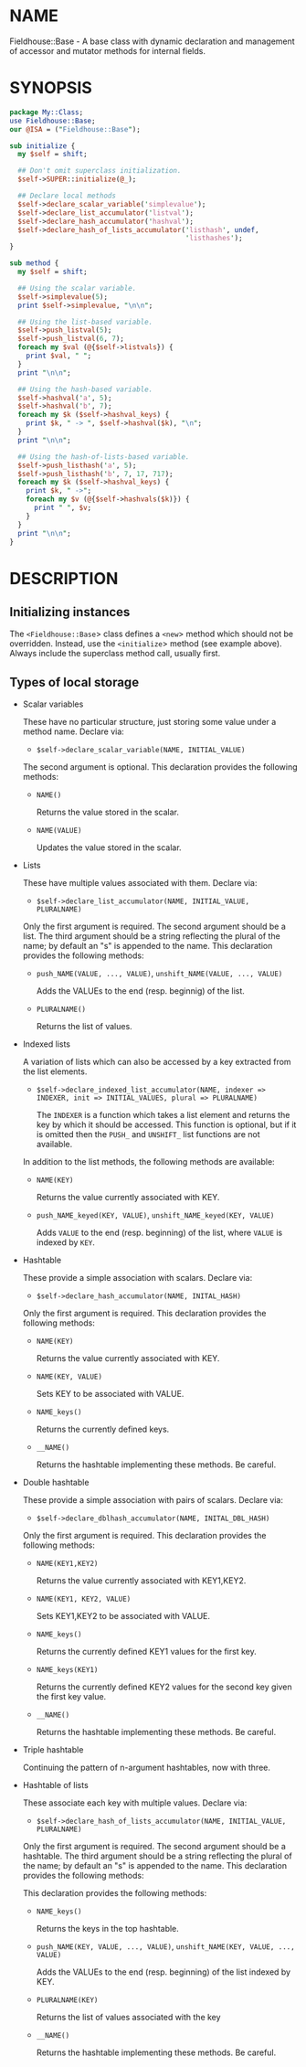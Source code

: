 # NAME

Fieldhouse::Base - A base class with dynamic declaration and management
of accessor and mutator methods for internal fields.

# SYNOPSIS

```perl
package My::Class;
use Fieldhouse::Base;
our @ISA = ("Fieldhouse::Base");

sub initialize {
  my $self = shift;

  ## Don't omit superclass initialization.
  $self->SUPER::initialize(@_);

  ## Declare local methods
  $self->declare_scalar_variable('simplevalue');
  $self->declare_list_accumulator('listval');
  $self->declare_hash_accumulator('hashval');
  $self->declare_hash_of_lists_accumulator('listhash', undef,
                                           'listhashes');
}

sub method {
  my $self = shift;

  ## Using the scalar variable.
  $self->simplevalue(5);
  print $self->simplevalue, "\n\n";

  ## Using the list-based variable.
  $self->push_listval(5);
  $self->push_listval(6, 7);
  foreach my $val (@{$self->listvals}) {
    print $val, " ";
  }
  print "\n\n";

  ## Using the hash-based variable.
  $self->hashval('a', 5);
  $self->hashval('b', 7);
  foreach my $k ($self->hashval_keys) {
    print $k, " -> ", $self->hashval($k), "\n";
  }
  print "\n\n";

  ## Using the hash-of-lists-based variable.
  $self->push_listhash('a', 5);
  $self->push_listhash('b', 7, 17, 717);
  foreach my $k ($self->hashval_keys) {
    print $k, " ->";
    foreach my $v (@{$self->hashvals($k)}) {
      print " ", $v;
    }
  }
  print "\n\n";
}
```

# DESCRIPTION

## Initializing instances

The `<Fieldhouse::Base`> class defines a `<new`> method which should
not be overridden.  Instead, use the `<initialize`> method (see
example above).  Always include the superclass method call, usually
first.

## Types of local storage

- Scalar variables

    These have no particular structure, just storing some value under a
    method name.  Declare via:

    - `$self->declare_scalar_variable(NAME, INITIAL_VALUE)`

    The second argument is optional. This declaration provides the
    following methods:

    - `NAME()`

        Returns the value stored in the scalar.

    - `NAME(VALUE)`

        Updates the value stored in the scalar.

- Lists

    These have multiple values associated with them.  Declare via:

    - `$self->declare_list_accumulator(NAME, INITIAL_VALUE, PLURALNAME)`

    Only the first argument is required. The second argument should be a
    list. The third argument should be a string reflecting the plural of
    the name; by default an "s" is appended to the name. This declaration
    provides the following methods:

    - `push_NAME(VALUE, ..., VALUE)`, `unshift_NAME(VALUE, ..., VALUE)`

        Adds the VALUEs to the end (resp. beginnig) of the list.

    - `PLURALNAME()`

        Returns the list of values.

- Indexed lists

    A variation of lists which can also be accessed by a key extracted
    from the list elements.

    - `$self->declare_indexed_list_accumulator(NAME, indexer => INDEXER, init => INITIAL_VALUES, plural => PLURALNAME)`

        The `INDEXER` is a function which takes a list element and returns
        the key by which it should be accessed.  This function is optional,
        but if it is omitted then the `PUSH_` and `UNSHIFT_` list functions
        are not available.

    In addition to the list methods, the following methods are available:

    - `NAME(KEY)`

        Returns the value currently associated with KEY.

    - `push_NAME_keyed(KEY, VALUE)`, `unshift_NAME_keyed(KEY, VALUE)`

        Adds `VALUE` to the end (resp. beginning) of the list, where `VALUE`
        is indexed by `KEY`.

- Hashtable

    These provide a simple association with scalars.  Declare via:

    - `$self->declare_hash_accumulator(NAME, INITAL_HASH)`

    Only the first argument is required. This declaration provides the
    following methods:

    - `NAME(KEY)`

        Returns the value currently associated with KEY.

    - `NAME(KEY, VALUE)`

        Sets KEY to be associated with VALUE.

    - `NAME_keys()`

        Returns the currently defined keys.

    - `__NAME()`

        Returns the hashtable implementing these methods. Be careful.

- Double hashtable

    These provide a simple association with pairs of scalars.  Declare
    via:

    - `$self->declare_dblhash_accumulator(NAME, INITAL_DBL_HASH)`

    Only the first argument is required. This declaration provides the
    following methods:

    - `NAME(KEY1,KEY2)`

        Returns the value currently associated with KEY1,KEY2.

    - `NAME(KEY1, KEY2, VALUE)`

        Sets KEY1,KEY2 to be associated with VALUE.

    - `NAME_keys()`

        Returns the currently defined KEY1 values for the first key.

    - `NAME_keys(KEY1)`

        Returns the currently defined KEY2 values for the second key given the
        first key value.

    - `__NAME()`

        Returns the hashtable implementing these methods. Be careful.

- Triple hashtable

    Continuing the pattern of n-argument hashtables, now with three.

- Hashtable of lists

    These associate each key with multiple values.  Declare via:

    - `$self->declare_hash_of_lists_accumulator(NAME, INITIAL_VALUE, PLURALNAME)`

    Only the first argument is required. The second argument should be a
    hashtable. The third argument should be a string reflecting the plural
    of the name; by default an "s" is appended to the name. This
    declaration provides the following methods:

    This declaration provides the following methods:

    - `NAME_keys()`

        Returns the keys in the top hashtable.

    - `push_NAME(KEY, VALUE, ..., VALUE)`, `unshift_NAME(KEY, VALUE, ..., VALUE)`

        Adds the VALUEs to the end (resp. beginning) of the list indexed by KEY.

    - `PLURALNAME(KEY)`

        Returns the list of values associated with the key

    - `__NAME()`

        Returns the hashtable implementing these methods. Be careful.
